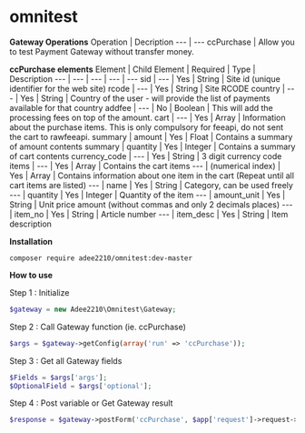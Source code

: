 # omnitest

**Gateway Operations**
Operation | Decription
--- | ---
ccPurchase | Allow you to test Payment Gateway without transfer money.

**ccPurchase elements**
Element | Child Element | Required | Type | Description
--- | --- | --- | --- | ---
sid | --- | Yes | String | Site id (unique identifier for the web site)
rcode | --- | Yes | String | Site RCODE
country | --- | Yes | String | Country of the user - will provide the list of payments available for that country
addfee | --- | No | Boolean | This will add the processing fees on top of the amount.
cart | --- | Yes | Array | Information about the purchase items. This is only compulsory for feeapi, do not sent the cart to rawfeeapi.
summary | amount | Yes | Float | Contains a summary of amount contents
summary | quantity | Yes | Integer | Contains a summary of cart contents
currency_code | --- | Yes | String | 3 digit currency code
items | --- | Yes | Array | Contains the cart items
--- | (numerical index) | Yes | Array | Contains information about one item in the cart (Repeat until all cart items are listed)
--- | name | Yes | String | Category, can be used freely
--- | quantity | Yes | Integer | Quantity of the item
--- | amount_unit | Yes | String | Unit price amount (without commas and only 2 decimals places)
--- | item_no | Yes | String | Article number
--- | item_desc | Yes | String | Item description

**Installation**
```
composer require adee2210/omnitest:dev-master
```

**How to use**

Step 1 : Initialize
```php
$gateway = new Adee2210\Omnitest\Gateway;
```
Step 2 : Call Gateway function (ie. ccPurchase)
```php
$args = $gateway->getConfig(array('run' => 'ccPurchase'));
```
Step 3 : Get all Gateway fields
```php
$Fields = $args['args'];
$OptionalField = $args['optional'];
```
Step 4 : Post variable or Get Gateway result
```php
$response = $gateway->postForm('ccPurchase', $app['request']->request->all());
```
